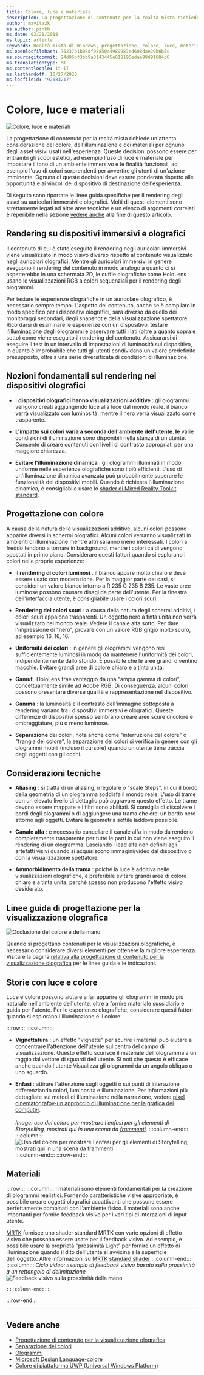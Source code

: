 ```yaml
---
title: Colore, luce e materiali
description: La progettazione di contenuto per la realtà mista richiede un'attenta considerazione del colore, dell'illuminazione e dei materiali per ognuno degli asset visivi usati nell'esperienza.
author: mavitazk
ms.author: pinkb
ms.date: 03/21/2018
ms.topic: article
keywords: Realtà mista di Windows, progettazione, colore, luce, materiali
ms.openlocfilehash: 76237b1b08df98850a4989987ed608dae29b6b5c
ms.sourcegitcommit: 24d96bf3bb9a3143445e018195edae99d91684c6
ms.translationtype: MT
ms.contentlocale: it-IT
ms.lasthandoff: 10/27/2020
ms.locfileid: "92683217"
---
```

# <a name="color-light-and-materials"></a>Colore, luce e materiali
![Colore, luce e materiali](images/RemoteRendering.jpg)

La progettazione di contenuto per la realtà mista richiede un'attenta considerazione del colore, dell'illuminazione e dei materiali per ognuno degli asset visivi usati nell'esperienza. Queste decisioni possono essere per entrambi gli scopi estetici, ad esempio l'uso di luce e materiale per impostare il tono di un ambiente immersivo e le finalità funzionali, ad esempio l'uso di colori sorprendenti per avvertire gli utenti di un'azione imminente. Ognuna di queste decisioni deve essere ponderata rispetto alle opportunità e ai vincoli del dispositivo di destinazione dell'esperienza.

Di seguito sono riportate le linee guida specifiche per il rendering degli asset su auricolari immersivi e olografici. Molti di questi elementi sono strettamente legati ad altre aree tecniche e un elenco di argomenti correlati è reperibile nella sezione [vedere anche](color-light-and-materials.md#see-also) alla fine di questo articolo.

## <a name="rendering-on-immersive-vs-holographic-devices"></a>Rendering su dispositivi immersivi e olografici

Il contenuto di cui è stato eseguito il rendering negli auricolari immersivi viene visualizzato in modo visivo diverso rispetto al contenuto visualizzato negli auricolari olografici. Mentre gli auricolari immersivi in genere eseguono il rendering del contenuto in modo analogo a quanto ci si aspetterebbe in una schermata 2D, le cuffie olografiche come HoloLens usano le visualizzazioni RGB a colori sequenziali per il rendering degli ologrammi.

Per testare le esperienze olografiche in un auricolare olografico, è necessario sempre tempo. L'aspetto del contenuto, anche se è compilato in modo specifico per i dispositivi olografici, sarà diverso da quello dei monitoraggi secondari, degli snapshot e della visualizzazione spettatore. Ricordarsi di esaminare le esperienze con un dispositivo, testare l'illuminazione degli ologrammi e osservare tutti i lati (oltre a quanto sopra e sotto) come viene eseguito il rendering del contenuto. Assicurarsi di eseguire il test in un intervallo di impostazioni di luminosità sul dispositivo, in quanto è improbabile che tutti gli utenti condividano un valore predefinito presupposto, oltre a una serie diversificata di condizioni di illuminazione.

## <a name="fundamentals-of-rendering-on-holographic-devices"></a>Nozioni fondamentali sul rendering nei dispositivi olografici
* I **dispositivi olografici hanno visualizzazioni additive** : gli ologrammi vengono creati aggiungendo luce alla luce dal mondo reale. il bianco verrà visualizzato con luminosità, mentre il nero verrà visualizzato come trasparente.

* **L'impatto sui colori varia a seconda dell'ambiente dell'utente. le** varie condizioni di illuminazione sono disponibili nella stanza di un utente. Consente di creare contenuti con livelli di contrasto appropriati per una maggiore chiarezza.

* **Evitare l'illuminazione dinamica** : gli ologrammi illuminati in modo uniforme nelle esperienze olografiche sono i più efficienti. L'uso di un'illuminazione dinamica avanzata può probabilmente superare le funzionalità dei dispositivi mobili. Quando è richiesta l'illuminazione dinamica, è consigliabile usare lo [shader di Mixed Reality Toolkit standard](https://github.com/microsoft/MixedRealityToolkit-Unity/blob/mrtk_release/Documentation/README_MRTKStandardShader.md). 

## <a name="designing-with-color"></a>Progettazione con colore

A causa della natura delle visualizzazioni additive, alcuni colori possono apparire diversi in schermi olografici. Alcuni colori verranno visualizzati in ambienti di illuminazione mentre altri saranno meno interessati. I colori a freddo tendono a tornare in background, mentre i colori caldi vengono spostati in primo piano. Considerare questi fattori quando si esplorano i colori nelle proprie esperienze:

* Il **rendering di colori luminosi** . il bianco appare molto chiaro e deve essere usato con moderazione. Per la maggior parte dei casi, si consideri un valore bianco intorno a R 235 G 235 B 235. Le vaste aree luminose possono causare disagi da parte dell'utente. Per la finestra dell'interfaccia utente, è consigliabile usare i colori scuri.

* **Rendering dei colori scuri** : a causa della natura degli schermi additivi, i colori scuri appaiono trasparenti. Un oggetto nero a tinta unita non verrà visualizzato nel mondo reale. Vedere il canale alfa sotto. Per dare l'impressione di "nero", provare con un valore RGB grigio molto scuro, ad esempio 16, 16, 16.

* **Uniformità dei colori** : in genere gli ologrammi vengono resi sufficientemente luminosi in modo da mantenere l'uniformità dei colori, indipendentemente dallo sfondo. È possibile che le aree grandi diventino macchie. Evitare grandi aree di colore chiaro e a tinta unita.

* **Gamut** -HoloLens trae vantaggio da una "ampia gamma di colori", concettualmente simile ad Adobe RGB. Di conseguenza, alcuni colori possono presentare diverse qualità e rappresentazione nel dispositivo.

* **Gamma** : la luminosità e il contrasto dell'immagine sottoposta a rendering variano tra i dispositivi immersivi e olografici. Queste differenze di dispositivi spesso sembrano creare aree scure di colore e ombreggiature, più o meno luminose.

* **Separazione** dei colori, nota anche come "interruzione del colore" o "frangia del colore", la separazione dei colori si verifica in genere con gli ologrammi mobili (incluso il cursore) quando un utente tiene traccia degli oggetti con gli occhi.

## <a name="technical-considerations"></a>Considerazioni tecniche
* **Aliasing** : si tratta di un aliasing, irregolare o "scale Steps", in cui il bordo della geometria di un ologramma soddisfa il mondo reale. L'uso di trame con un elevato livello di dettaglio può aggravare questo effetto. Le trame devono essere mappate e i filtri sono abilitati. Si consiglia di dissolvere i bordi degli ologrammi o di aggiungere una trama che crei un bordo nero attorno agli oggetti. Evitare la geometria sottile laddove possibile.

* **Canale alfa** : è necessario cancellare il canale alfa in modo da renderlo completamente trasparente per tutte le parti in cui non viene eseguito il rendering di un ologramma. Lasciando i lead alfa non definiti agli artefatti visivi quando si acquisiscono immagini/video dal dispositivo o con la visualizzazione spettatore.

* **Ammorbidimento della trama** : poiché la luce è additiva nelle visualizzazioni olografiche, è preferibile evitare grandi aree di colore chiaro e a tinta unita, perché spesso non producono l'effetto visivo desiderato.

## <a name="design-guidelines-for-holographic-display"></a>Linee guida di progettazione per la visualizzazione olografica
![Occlusione del colore e della mano](images/color_handocclusion.jpg)

Quando si progettano contenuti per le visualizzazioni olografiche, è necessario considerare diversi elementi per ottenere la migliore esperienza. Visitare la pagina [relativa alla progettazione di contenuto per la visualizzazione olografica](designing-content-for-holographic-display.md) per le linee guida e le indicazioni.

## <a name="storytelling-with-light-and-color"></a>Storie con luce e colore

Luce e colore possono aiutare a far apparire gli ologrammi in modo più naturale nell'ambiente dell'utente, oltre a fornire materiale sussidiario e guida per l'utente. Per le esperienze olografiche, considerare questi fattori quando si esplorano l'illuminazione e il colore:

:::row:::
    :::column:::
* **Vignettatura** : un effetto "vignette" per scurire i materiali può aiutare a concentrare l'attenzione dell'utente sul centro del campo di visualizzazione. Questo effetto scurisce il materiale dell'ologramma a un raggio dal vettore di sguardi dell'utente. Si noti che questo è efficace anche quando l'utente Visualizza gli ologrammi da un angolo obliquo o uno sguardo.

* **Enfasi** : attirare l'attenzione sugli oggetti o sui punti di interazione differenziando colori, luminosità e illuminazione. Per informazioni più dettagliate sui metodi di illuminazione nella narrazione, vedere [pixel cinematografoy-un approccio di illuminazione per la grafica dei computer](http://media.siggraph.org/education/cgsource/Archive/ConfereceCourses/S96/course30.pdf).<br>
        <br>
        *Image: uso del colore per mostrare l'enfasi per gli elementi di Storytelling, mostrati qui in una scena da [frammenti](https://www.microsoft.com/p/fragments/9nblggh5ggm8).*
    :::column-end:::
        :::column:::
        ![Uso del colore per mostrare l'enfasi per gli elementi di Storytelling, mostrati qui in una scena da frammenti.](images/640px-fragments.jpg)<br>
    :::column-end:::
:::row-end:::

## <a name="materials"></a>Materiali

:::row:::
    :::column:::
I materiali sono elementi fondamentali per la creazione di ologrammi realistici. Fornendo caratteristiche visive appropriate, è possibile creare oggetti olografici accattivanti che possono essere perfettamente combinati con l'ambiente fisico. I materiali sono anche importanti per fornire feedback visivo per i vari tipi di interazioni di input utente.  

[MRTK](https://github.com/Microsoft/MixedRealityToolkit-Unity) fornisce uno shader standard MRTK con varie opzioni di effetto visivo che possono essere usate per il feedback visivo. Ad esempio, è possibile usare la proprietà "prossimità Light" per fornire un effetto di illuminazione quando il dito dell'utente si avvicina alla superficie dell'oggetto. Altre informazioni su [MRTK standard shader](https://microsoft.github.io/MixedRealityToolkit-Unity/Documentation/README_MRTKStandardShader.html)
    :::column-end:::
        :::column:::
    *Ciclo video: esempio di feedback visivo basato sulla prossimità a un rettangolo di delimitazione* 
     ![ Feedback visivo sulla prossimità della mano](images/HoloLens2_Proximity.gif)

    :::column-end:::
:::row-end:::
<br>

---

## <a name="see-also"></a>Vedere anche
* [Progettazione di contenuto per la visualizzazione olografica](designing-content-for-holographic-display.md)
* [Separazione dei colori](../develop/platform-capabilities-and-apis/hologram-stability.md#color-separation)
* [Ologrammi](../discover/hologram.md)
* [Microsoft Design Language-colore](https://www.microsoft.com/design/color)
* [Colore di piattaforma UWP (Universal Windows Platform)](https://docs.microsoft.com/windows/uwp/style/color)
